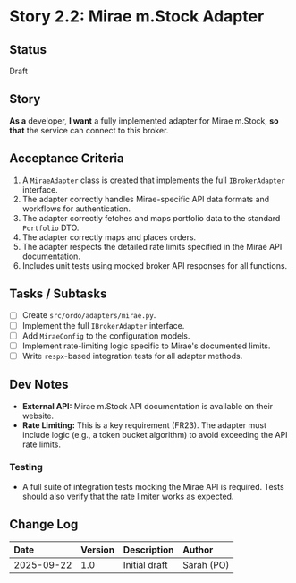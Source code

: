 # Story 2.2: Mirae m.Stock Adapter

## Status
Draft

## Story
**As a** developer,
**I want** a fully implemented adapter for Mirae m.Stock,
**so that** the service can connect to this broker.

## Acceptance Criteria
1. A `MiraeAdapter` class is created that implements the full `IBrokerAdapter` interface.
2. The adapter correctly handles Mirae-specific API data formats and workflows for authentication.
3. The adapter correctly fetches and maps portfolio data to the standard `Portfolio` DTO.
4. The adapter correctly maps and places orders.
5. The adapter respects the detailed rate limits specified in the Mirae API documentation.
6. Includes unit tests using mocked broker API responses for all functions.

## Tasks / Subtasks
- [ ] Create `src/ordo/adapters/mirae.py`.
- [ ] Implement the full `IBrokerAdapter` interface.
- [ ] Add `MiraeConfig` to the configuration models.
- [ ] Implement rate-limiting logic specific to Mirae's documented limits.
- [ ] Write `respx`-based integration tests for all adapter methods.

## Dev Notes
- **External API:** Mirae m.Stock API documentation is available on their website.
- **Rate Limiting:** This is a key requirement (FR23). The adapter must include logic (e.g., a token bucket algorithm) to avoid exceeding the API rate limits.

### Testing
- A full suite of integration tests mocking the Mirae API is required. Tests should also verify that the rate limiter works as expected.

## Change Log
| Date | Version | Description | Author |
| :--- | :--- | :--- | :--- |
| 2025-09-22 | 1.0 | Initial draft | Sarah (PO) |
